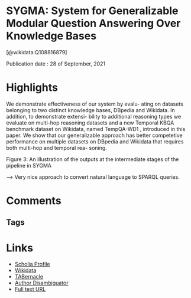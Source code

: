 
SYGMA: System for Generalizable Modular Question Answering Over Knowledge Bases
===============================================================================
  
  [@wikidata:Q108816879]  
  
Publication date : 28 of September, 2021  

# Highlights

We demonstrate effectiveness of our system by evalu-
ating on datasets belonging to two distinct knowledge bases,
DBpedia and Wikidata. In addition, to demonstrate extensi-
bility to additional reasoning types we evaluate on multi-hop
reasoning datasets and a new Temporal KBQA benchmark
dataset on Wikidata, named TempQA-WD1 , introduced in this
paper. We show that our generalizable approach has better
competetive performance on multiple datasets on DBpedia
and Wikidata that requires both multi-hop and temporal rea-
soning.

Figure 3: An illustration of the outputs at the intermediate stages of the pipeline in SYGMA

--> Very nice approach to convert natural language to SPARQL queries.


# Comments

## Tags

# Links
  
 * [Scholia Profile](https://scholia.toolforge.org/work/Q108816879)  
 * [Wikidata](https://www.wikidata.org/wiki/Q108816879)  
 * [TABernacle](https://tabernacle.toolforge.org/?#/tab/manual/Q108816879/P921%3BP4510)  
 * [Author Disambiguator](https://author-disambiguator.toolforge.org/work_item_oauth.php?id=Q108816879&batch_id=&match=1&author_list_id=&doit=Get+author+links+for+work)  
 * [Full text URL](https://arxiv.org/pdf/2109.13430.pdf)  
